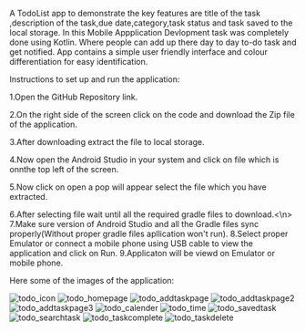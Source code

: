A TodoList app to demonstrate the key features are title of the task ,description of  the task,due date,category,task status and task saved to the local storage.
In this Mobile Appplication Devlopment task was completely done using Kotlin. Where people can add up there day to day to-do task and get notified. App contains a simple user friendly interface and colour differentiation for easy identification.


Instructions to set up and run the application:

1.Open the GitHub Repository link.

2.On the right side of the screen click on the code and download the Zip file of the application.

3.After downloading extract the file to local storage.

4.Now open the Android Studio in your system and click on file which is onnthe top left of the screen.

5.Now click on open a pop will appear select the file which you have extracted.

6.After selecting file wait until all the required gradle files to download.<\n>
7.Make sure version of Android Studio and  all the Gradle files sync properly(Without proper gradle files apllication won't run).
8.Select proper Emulator or connect a mobile phone using USB cable to view the application and click on Run.
9.Applicaton will be viewd on Emulator or mobile phone.


Here some of the images of the application:


![todo_icon](https://github.com/vamshithatikonda/KEKAMVSR240008_TodoList/assets/134948743/947bbd9c-aed1-44ed-8e94-ab11184ee476)
![todo_homepage](https://github.com/vamshithatikonda/KEKAMVSR240008_TodoList/assets/134948743/a1dd0679-cd2e-46d6-a99f-17b8f1d0f5e0)
![todo_addtaskpage](https://github.com/vamshithatikonda/KEKAMVSR240008_TodoList/assets/134948743/ce85bb60-141b-49f8-b94d-a8c0b00b9174)
![todo_addtaskpage2](https://github.com/vamshithatikonda/KEKAMVSR240008_TodoList/assets/134948743/b48614fc-454e-4590-9841-ac2fbaf7d798)
![todo_addtaskpage3](https://github.com/vamshithatikonda/KEKAMVSR240008_TodoList/assets/134948743/407cbb90-a74e-420b-ad6a-4a929bbf6347)
![todo_calender](https://github.com/vamshithatikonda/KEKAMVSR240008_TodoList/assets/134948743/76ad5cbe-0c94-406b-baa7-ea53442ae78a)
![todo_time](https://github.com/vamshithatikonda/KEKAMVSR240008_TodoList/assets/134948743/94c8e00d-80cd-4287-8da4-e18b2e8c46ad)
![todo_savedtask](https://github.com/vamshithatikonda/KEKAMVSR240008_TodoList/assets/134948743/abb6e89c-39da-45ec-bbc7-375034ffca7b)
![todo_searchtask](https://github.com/vamshithatikonda/KEKAMVSR240008_TodoList/assets/134948743/096615cb-b4e9-4492-a5b6-d83f910ff0a0)
![todo_taskcomplete](https://github.com/vamshithatikonda/KEKAMVSR240008_TodoList/assets/134948743/fda68a6c-e0e1-4da2-9be1-6cbdf4702b26)
![todo_taskdelete](https://github.com/vamshithatikonda/KEKAMVSR240008_TodoList/assets/134948743/588c6522-dc3a-472f-a6f2-a95c7be04e08)
